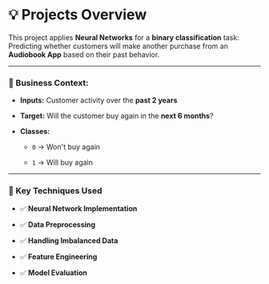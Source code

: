 # **💡 Projects Overview**  

This project applies **Neural Networks** for a **binary classification** task: Predicting whether customers will make another purchase from an **Audiobook App** based on their past behavior.  

---

### **📌 Business Context:**  

- **Inputs:** Customer activity over the **past 2 years**  

- **Target:** Will the customer buy again in the **next 6 months**?  

- **Classes:**  

  - `0` → Won't buy again  

  - `1` → Will buy again  

---

### **🔹 Key Techniques Used**  

- ✅ **Neural Network Implementation** 

- ✅ **Data Preprocessing** 

- ✅ **Handling Imbalanced Data** 

- ✅ **Feature Engineering** 

- ✅ **Model Evaluation** 


